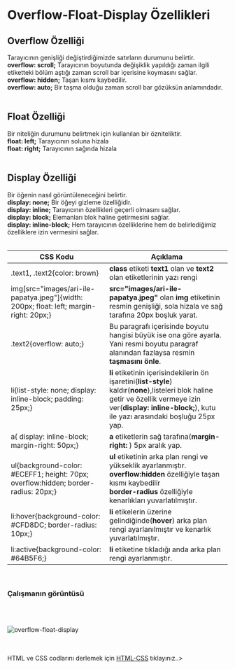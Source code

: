 <h1>Overflow-Float-Display Özellikleri</h1>
<h2>Overflow Özelliği</h2>Tarayıcının genişliği değiştirdiğimizde satırların durumunu belirtir.<br>
<b>overflow: scroll;</b> Tarayıcının boyutunda değişiklik yapıldığı zaman ilgili etiketteki bölüm aştığı zaman scroll bar içerisine koymasını sağlar.<br>
<b>overflow: hidden;</b> Taşan kısmı kaybedilir.<br>
<b>overflow: auto;</b> Bir taşma olduğu zaman scroll bar gözüksün anlamındadır. <br><br>
<h2>Float Özelliği</h2>
Bir niteliğin durumunu belirtmek için kullanılan bir özniteliktir.<br>
<b>float: left;</b> Tarayıcının soluna hizala<br>
<b>float: right;</b> Tarayıcının sağında hizala<br><br>
<h2>Display Özelliği</h2>
Bir öğenin nasıl görüntüleneceğini belirtir.<br>
<b>display: none;</b> Bir öğeyi gizleme özelliğidir.<br>
<b>display: inline;</b> Tarayıcının özellikleri geçerli olmasını sağlar.<br>
<b>display: block;</b> Elemanları blok haline getirmesini sağlar.<br>
<b>display: inline-block;</b> Hem tarayıcının özelliklerine hem de belirlediğimiz özelliklere izin vermesini sağlar.<br><br>
<table>
<thead>
<tr>
<th> CSS Kodu</th>
<th> Açıklama</th>
</tr>
</thead>
<tbody>
  <tr>
   <td>.text1, .text2{color: brown}</td>
   <td><b>class</b> etiketi <b>text1</b> olan ve <b>text2</b> olan etiketlerinin yazı rengi</td>
  </tr>
  <tr>
   <td>img[src="images/ari-ile-papatya.jpeg"]{width: 200px; float: left; margin-right: 20px;}</td>
   <td><b>src="images/ari-ile-papatya.jpeg"</b> olan <b>img</b> etiketinin resmin genişliği, sola hizala ve sağ tarafına 20px boşluk yarat.</td>
  </tr>
  <tr>
   <td>.text2{overflow: auto;}</td>
   <td>Bu paragrafı içerisinde boyutu hangisi büyük ise ona göre ayarla. Yani resmi boyutu paragraf alanından fazlaysa resmin <b>taşmasını önle</b>.</td>
  </tr>
  <tr>
   <td>li{list-style: none; display: inline-block;  padding: 25px;}</td>
   <td><b>li</b> etiketinin içerisindekilerin ön işaretini(<b>list-style</b>) kaldır(<b>none</b>),listeleri blok haline getir ve özellik vermeye izin ver(<b>display: inline-block;</b>), kutu ile yazı arasındaki boşluğu 25px yap.</td>
  </tr>
  <tr>
   <td>a{ display: inline-block; margin-right: 50px;}</td>
   <td><b>a</b> etiketlerin sağ tarafına(<b>margin-right: </b>) 5px aralık yap.</td>
  </tr>
  <tr>
   <td>ul{background-color: 	#ECEFF1; height: 70px; overflow:hidden; border-radius: 20px;}</td>
   <td><b>ul</b> etiketinin arka plan rengi ve yükseklik ayarlanmıştır.<br> <b>overflow:hidden</b> özelliğiyle taşan kısmı kaybedilir<br> <b>border-radius</b> özelliğiyle kenarlıkları yuvarlatılmıştır.</td>
  </tr>
  <tr>
   <td>li:hover{background-color: 	#CFD8DC; border-radius: 10px;}</td>
   <td><b>li</b> etikelerin üzerine gelindiğinde(<b>hover</b>) arka plan rengi ayarlanılmıştır ve kenarlık yuvarlatılmıştır.</td>
  </tr>
  <tr>
   <td>li:active{background-color: #64B5F6;}</td>
   <td><b>li</b> etiketine tıkladığı anda arka plan rengi ayarlanmıştır.</td>
  </tr>
</tbody>
</table>
<br>
<h3>Çalışmanın görüntüsü</h3><br><br>

![overflow-float-display](https://user-images.githubusercontent.com/48285856/147390580-2d36f8ab-9b34-42da-9cd2-84f9a45d0884.png)

<br><br>
HTML ve CSS codlarını derlemek için <a href="https://codepen.io/pen/">HTML-CSS</a> tıklayınız..>
